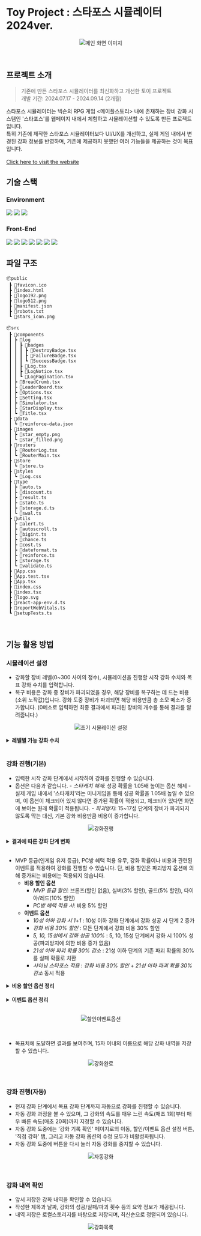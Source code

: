 # Toy Project : 스타포스 시뮬레이터 2024ver.

<p align="center">
    <img alt="메인 화면 이미지" src="https://github.com/user-attachments/assets/1e08ecc5-49ee-48ac-ad65-5eb879b8466e" >
</p>
<br>

## 프로젝트 소개

> 기존에 만든 스타포스 시뮬레이터를 최신화하고 개선한 토이 프로젝트<br>개발 기간: 2024.07.17 - 2024.09.14 (2개월)

스타포스 시뮬레이터는 넥슨의 RPG 게임 <메이플스토리> 내에 존재하는 장비 강화 시스템인 '스타포스'를 웹페이지 내에서 체험하고 시뮬레이션할 수 있도록 만든 프로젝트입니다.<br>
특히 기존에 제작한 스타포스 시뮬레이터보다 UI/UX를 개선하고, 실제 게임 내에서 변경된 강화 정보를 반영하며, 기존에 제공하지 못했던 여러 기능들을 제공하는 것이 목표입니다.<br>
<br>
[Click here to visit the website](https://cwt629.github.io/starforceSimul_TS_React/)

## 기술 스택

### Environment

<img src="https://img.shields.io/badge/visual studio code-007ACC?style=for-the-badge&logo=visualstudiocode&logoColor=white"> <img src="https://img.shields.io/badge/Git-F05032?style=for-the-badge&logo=Git&logoColor=white"> <img src="https://img.shields.io/badge/GitHub-181717?style=for-the-badge&logo=GitHub&logoColor=white">

### Front-End

<img src="https://img.shields.io/badge/HTML5-E34F29?style=for-the-badge&logo=HTML5&logoColor=white"> <img src="https://img.shields.io/badge/CSS3-1572B6?style=for-the-badge&logo=CSS3&logoColor=white"> <img src="https://img.shields.io/badge/JavaScript-F7DF1E?style=for-the-badge&logo=JavaScript&logoColor=white"> <img src="https://img.shields.io/badge/TypeScript-3178C6?style=for-the-badge&logo=TypeScript&logoColor=white"> <img src="https://img.shields.io/badge/Bootstrap-7952B3?style=for-the-badge&logo=Bootstrap&logoColor=white"> <img src="https://img.shields.io/badge/react-61DAFB?style=for-the-badge&logo=react&logoColor=black"> <img src="https://img.shields.io/badge/Redux_Toolkit-764ABC?style=for-the-badge&logo=Redux&logoColor=white">

## 파일 구조

```
📦public
 ┣ 📜favicon.ico
 ┣ 📜index.html
 ┣ 📜logo192.png
 ┣ 📜logo512.png
 ┣ 📜manifest.json
 ┣ 📜robots.txt
 ┗ 📜stars_icon.png

📦src
 ┣ 📂components
 ┃ ┣ 📂log
 ┃ ┃ ┣ 📂badges
 ┃ ┃ ┃ ┣ 📜DestroyBadge.tsx
 ┃ ┃ ┃ ┣ 📜FailureBadge.tsx
 ┃ ┃ ┃ ┗ 📜SuccessBadge.tsx
 ┃ ┃ ┣ 📜Log.tsx
 ┃ ┃ ┣ 📜LogNotice.tsx
 ┃ ┃ ┗ 📜LogPagination.tsx
 ┃ ┣ 📜BreadCrumb.tsx
 ┃ ┣ 📜LeaderBoard.tsx
 ┃ ┣ 📜Options.tsx
 ┃ ┣ 📜Setting.tsx
 ┃ ┣ 📜Simulator.tsx
 ┃ ┣ 📜StarDisplay.tsx
 ┃ ┗ 📜Title.tsx
 ┣ 📂data
 ┃ ┗ 📜reinforce-data.json
 ┣ 📂images
 ┃ ┣ 📜star_empty.png
 ┃ ┗ 📜star_filled.png
 ┣ 📂routers
 ┃ ┣ 📜RouterLog.tsx
 ┃ ┗ 📜RouterMain.tsx
 ┣ 📂store
 ┃ ┗ 📜store.ts
 ┣ 📂styles
 ┃ ┗ 📜Log.css
 ┣ 📂type
 ┃ ┣ 📜auto.ts
 ┃ ┣ 📜discount.ts
 ┃ ┣ 📜result.ts
 ┃ ┣ 📜state.ts
 ┃ ┣ 📜storage.d.ts
 ┃ ┗ 📜swal.ts
 ┣ 📂utils
 ┃ ┣ 📜alert.ts
 ┃ ┣ 📜autoscroll.ts
 ┃ ┣ 📜bigint.ts
 ┃ ┣ 📜chance.ts
 ┃ ┣ 📜cost.ts
 ┃ ┣ 📜dateformat.ts
 ┃ ┣ 📜reinforce.ts
 ┃ ┣ 📜storage.ts
 ┃ ┗ 📜validate.ts
 ┣ 📜App.css
 ┣ 📜App.test.tsx
 ┣ 📜App.tsx
 ┣ 📜index.css
 ┣ 📜index.tsx
 ┣ 📜logo.svg
 ┣ 📜react-app-env.d.ts
 ┣ 📜reportWebVitals.ts
 ┗ 📜setupTests.ts
```

<br>

## 기능 활용 방법

### 시뮬레이션 설정

- 강화할 장비 레벨(0~300 사이의 정수), 시뮬레이션을 진행할 시작 강화 수치와 목표 강화 수치를 입력합니다.
- 복구 비용은 강화 중 장비가 파괴되었을 경우, 해당 장비를 복구하는 데 드는 비용(소위 노작값)입니다. 강화 도중 장비가 파괴되면 해당 비용만큼 총 소모 메소가 증가합니다. (0메소로 입력하면 최종 결과에서 파괴된 장비의 개수를 통해 결과를 알려줍니다.)

<p align="center">
    <img alt="초기 시뮬레이션 설정" src="https://github.com/user-attachments/assets/2baee6aa-38ef-4df8-8584-70ac1bab927e" >
</p>

<details>
    <summary><b>레벨별 가능 강화 수치</b></summary>
    <br>
    <table>
        <tr>
            <th>장비 레벨</th>
            <th>최대 강화 수치</th>
        </tr>
        <tr>
            <td>95 미만</td>
            <td>5성</td>
        </tr>
        <tr>
            <td>95 ~ 107</td>
            <td>8성</td>
        </tr>
        <tr>
            <td>108 ~ 117</td>
            <td>10성</td>
        </tr>
        <tr>
            <td>118 ~ 127</td>
            <td>15성</td>
        </tr>
        <tr>
            <td>128 ~ 137</td>
            <td>20성</td>
        </tr>
        <tr>
            <td>138 ~ 300</td>
            <td>30성</td>
        </tr>
    </table>
</details>
<br>

### 강화 진행(기본)

- 입력한 시작 강화 단계에서 시작하여 강화를 진행할 수 있습니다.
- 옵션은 다음과 같습니다. - _스타캐치 해제_: 성공 확률을 1.05배 높이는 옵션 해제 - 실제 게임 내에서 '스타캐치'라는 미니게임을 통해 성공 확률을 1.05배 높일 수 있으며, 이 옵션이 체크되어 있지 않다면 증가된 확률이 적용되고, 체크되어 있다면 화면에 보이는 원래 확률이 적용됩니다. - _파괴방지_: 15~17성 단계의 장비가 파괴되지 않도록 막는 대신, 기본 강화 비용만큼 비용이 증가합니다.
<p align="center">
    <img alt="강화진행" src="https://github.com/user-attachments/assets/d7399383-fcd9-41fe-86cf-ef64d1922d43" >
</p>

<details>
    <summary><b>결과에 따른 강화 단계 변화</b></summary>
    <ul>
        <li>성공: 강화 단계 1 증가</li>
        <li>실패: 강화 단계 유지</li>
        <li>파괴: 강화 단계 12로 변경, 장비 복구 비용을 추가로 지불 </li>
    </ul>
</details>
<br>

- MVP 등급(인게임 유저 등급), PC방 혜택 적용 유무, 강화 확률이나 비용과 관련된 이벤트를 적용하여 강화를 진행할 수 있습니다. 단, 비용 할인은 파괴방지 옵션에 의해 증가되는 비용에는 적용되지 않습니다.
  - **비용 할인 옵션**
    - _MVP 등급 할인_: 브론즈(할인 없음), 실버(3% 할인), 골드(5% 할인), 다이아/레드(10% 할인)
    - _PC방 혜택 적용 시_: 비용 5% 할인
  - **이벤트 옵션**
    - _10성 이하 강화 시 1+1_ : 10성 이하 강화 단계에서 강화 성공 시 단계 2 증가
    - _강화 비용 30% 할인_ : 모든 단계에서 강화 비용 30% 할인
    - _5, 10, 15성에서 강화 성공 100%_ : 5, 10, 15성 단계에서 강화 시 100% 성공(파괴방지에 의한 비용 증가 없음)
    - _21성 이하 파괴 확률 30% 감소_ : 21성 이하 단계의 기존 파괴 확률의 30%를 실패 확률로 치환
    - _샤이닝 스타포스 적용_ : _강화 비용 30% 할인_ + _21성 이하 파괴 확률 30% 감소_ 동시 적용

<details>
    <summary><b>비용 할인 옵션 정리</b></summary>
    <ul>
        <li>MVP 등급 할인: 브론즈(할인 없음), 실버(3% 할인), 골드(5% 할인), 다이아/레드(10% 할인)</li>
        <li>PC방 혜택 적용: 비용 5% 할인</li>
    </ul>
</details>
<br>
<details>
    <summary><b>이벤트 옵션 정리</b></summary>
    <ul>
        <li>10성 이하 강화 시 1+1 : 10성 이하 강화 단계에서 강화 성공 시 단계 2 증가</li>
        <li>강화 비용 30% 할인 : 모든 단계에서 강화 비용 30% 할인</li>
        <li>5, 10, 15성에서 강화 성공 100% : 5, 10, 15성 단계에서 강화 시 100% 성공(파괴방지에 의한 비용 증가 없음)</li>
        <li>샤이닝 스타포스 적용 : '강화 비용 30% 할인' + '5, 10, 15성에서 강화 성공 100%' 동시 적용</li>
    </ul>
</details>

<br>

<p align="center">
    <img alt="할인이벤트옵션" src="https://github.com/user-attachments/assets/1f818fa9-2e80-4f3f-8f22-b4dcd2f37648" >
</p>
<br>

- 목표치에 도달하면 결과를 보여주며, 15자 이내의 이름으로 해당 강화 내역을 저장할 수 있습니다.
<p align="center">
    <img alt="강화완료" src="https://github.com/user-attachments/assets/d2a70ad2-6936-4fef-8d0e-095c88ad54ae" >
</p>
<br>

### 강화 진행(자동)

- 현재 강화 단계에서 목표 강화 단계까지 자동으로 강화를 진행할 수 있습니다.
- 자동 강화 과정을 볼 수 있으며, 그 강화의 속도를 매우 느린 속도(매초 1회)부터 매우 빠른 속도(매초 20회)까지 지정할 수 있습니다.
- 자동 강화 도중에는 '강화 기록 확인' 페이지로의 이동, 할인/이벤트 옵션 설정 버튼, '직접 강화' 탭, 그리고 자동 강화 옵션의 수정 모두가 비활성화됩니다.
- 자동 강화 도중에 버튼을 다시 눌러 자동 강화를 중지할 수 있습니다.

<p align="center">
    <img alt="자동강화" src="https://github.com/user-attachments/assets/8e5a358b-8286-447e-b0a8-f7e8a6566e58" >
</p>
<br>

### 강화 내역 확인

- 앞서 저장한 강화 내역을 확인할 수 있습니다.
- 작성한 제목과 날짜, 강화의 성공/실패/파괴 횟수 등의 요약 정보가 제공됩니다.
- 내역 저장은 로컬스토리지를 바탕으로 저장되며, 최신순으로 정렬되어 있습니다.
<p align="center">
    <img alt="강화목록" src="https://github.com/user-attachments/assets/7ba6f72e-a0ad-4ac9-8970-74be2dcae870" >
</p>
